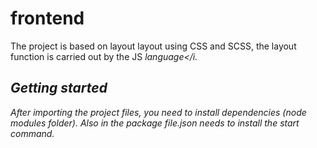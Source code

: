 # frontend
The project is based on layout layout using CSS and SCSS, the layout function is carried out by the JS <i>language</i.


## Getting started
After importing the project files, you need to install dependencies (node modules folder). Also in the package file.json needs to install the start command.

